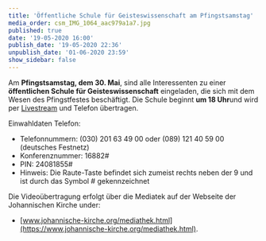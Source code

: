 ```yaml
---
title: 'Öffentliche Schule für Geisteswissenschaft am Pfingstsamstag'
media_order: csm_IMG_1064_aac979a1a7.jpg
published: true
date: '19-05-2020 16:00'
publish_date: '19-05-2020 22:36'
unpublish_date: '01-06-2020 23:59'
show_sidebar: false
---
```


Am **Pfingstsamstag, dem 30. Mai**, sind alle Interessenten zu einer **öffentlichen Schule für Geisteswissenschaft** eingeladen, die sich mit dem Wesen des Pfingstfestes beschäftigt. Die Schule beginnt **um 18 Uhr**und wird per [Livestream](https://www.johannische-kirche.org/mediathek/live-gottesdienst.html) und Telefon übertragen.

Einwahldaten Telefon:
* Telefonnummern: (030) 201 63 49 00 oder (089) 121 40 59 00 (deutsches Festnetz)
* Konferenznummer: 16882#
* PIN: 24081855#
* Hinweis: Die Raute-Taste befindet sich zumeist rechts neben der 9 und ist durch das Symbol # gekennzeichnet

Die Videoübertragung erfolgt über die Mediatek auf der Webseite der Johannischen Kirche under:
* [www.johannische-kirche.org/mediathek.html](https://www.johannische-kirche.org/mediathek.html).